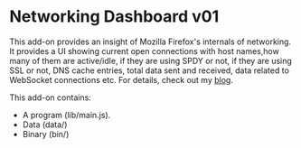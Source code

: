 Networking Dashboard v01
========================

This add-on provides an insight of Mozilla Firefox's internals of networking.
It provides a UI showing current open connections with host names,how many of
them are active/idle, if they are using SPDY or not, if they are using SSL or
not, DNS cache entries, total data sent and received, data related to WebSocket
connections etc. For details, check out my [blog](http://netij.blogspot.in/search/label/Networking%20Dashboard).

This add-on contains:

* A program (lib/main.js).
* Data (data/)
* Binary (bin/)
